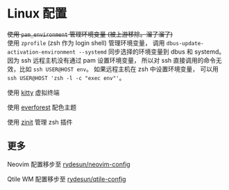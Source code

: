 # Linux 配置

~~使用 `pam_environment` 管理环境变量 (被上游移除。溜了溜了)~~  
使用 `zprofile` (zsh 作为 login shell) 管理环境变量，
调用 `dbus-update-activation-environment --systemd`
同步选择的环境变量到 dbus 和 systemd。  
因为 ssh 远程主机没有通过 pam 设置环境变量，
所以对 ssh 直接调用的命令无效，比如 `ssh USER@HOST env`。
如果远程主机在 zsh 中设置环境变量，
可以用`ssh USER@HOST 'zsh -l -c "exec env"'`。

使用 [kitty](https://sw.kovidgoyal.net/kitty/) 虚拟终端

使用 [everforest](https://github.com/sainnhe/everforest) 配色主题

使用 [zinit](https://github.com/zdharma-continuum/zinit) 管理 zsh 插件

## 更多

Neovim 配置移步至
[rydesun/neovim-config](https://github.com/rydesun/neovim-config)

Qtile WM 配置移步至
[rydesun/qtile-config](https://github.com/rydesun/qtile-config)
